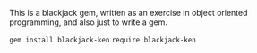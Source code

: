 This is a blackjack gem, written as an exercise in object oriented programming,
and also just to write a gem.

`gem install blackjack-ken`
`require blackjack-ken`
